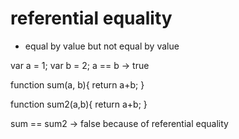 # referential equality
- equal by value but not equal by value

var a = 1;
var b = 2;
 a == b -> true

 function sum(a, b){
    return a+b;
 }

 function sum2(a,b){
    return a+b;
 }

 sum == sum2 -> false because of referential equality 